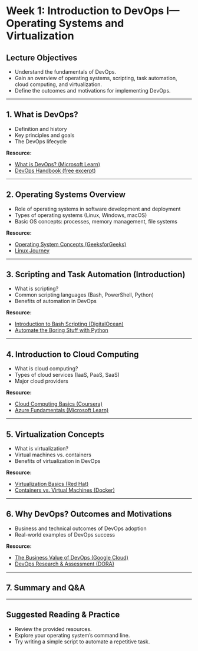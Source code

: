 # Week 1: Introduction to DevOps I—Operating Systems and Virtualization

## Lecture Objectives
- Understand the fundamentals of DevOps.
- Gain an overview of operating systems, scripting, task automation, cloud computing, and virtualization.
- Define the outcomes and motivations for implementing DevOps.

---

## 1. What is DevOps?
- Definition and history
- Key principles and goals
- The DevOps lifecycle

**Resource:**  
- [What is DevOps? (Microsoft Learn)](https://learn.microsoft.com/en-us/devops/what-is-devops)
- [DevOps Handbook (free excerpt)](https://itrevolution.com/the-devops-handbook/)

---

## 2. Operating Systems Overview
- Role of operating systems in software development and deployment
- Types of operating systems (Linux, Windows, macOS)
- Basic OS concepts: processes, memory management, file systems

**Resource:**  
- [Operating System Concepts (GeeksforGeeks)](https://www.geeksforgeeks.org/operating-system-introduction/)
- [Linux Journey](https://linuxjourney.com/)

---

## 3. Scripting and Task Automation (Introduction)
- What is scripting?
- Common scripting languages (Bash, PowerShell, Python)
- Benefits of automation in DevOps

**Resource:**  
- [Introduction to Bash Scripting (DigitalOcean)](https://www.digitalocean.com/community/tutorial_series/getting-started-with-bash-scripting)
- [Automate the Boring Stuff with Python](https://automatetheboringstuff.com/)

---

## 4. Introduction to Cloud Computing
- What is cloud computing?
- Types of cloud services (IaaS, PaaS, SaaS)
- Major cloud providers

**Resource:**  
- [Cloud Computing Basics (Coursera)](https://www.coursera.org/learn/cloud-computing-basics)
- [Azure Fundamentals (Microsoft Learn)](https://learn.microsoft.com/en-us/training/paths/azure-fundamentals/)

---

## 5. Virtualization Concepts
- What is virtualization?
- Virtual machines vs. containers
- Benefits of virtualization in DevOps

**Resource:**  
- [Virtualization Basics (Red Hat)](https://www.redhat.com/en/topics/virtualization/what-is-virtualization)
- [Containers vs. Virtual Machines (Docker)](https://www.docker.com/resources/what-container/)

---

## 6. Why DevOps? Outcomes and Motivations
- Business and technical outcomes of DevOps adoption
- Real-world examples of DevOps success

**Resource:**  
- [The Business Value of DevOps (Google Cloud)](https://cloud.google.com/devops)
- [DevOps Research & Assessment (DORA)](https://dora.dev/)

---

## 7. Summary and Q&A

---

## Suggested Reading & Practice
- Review the provided resources.
- Explore your operating system’s command line.
- Try writing a simple script to automate a repetitive task.

